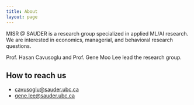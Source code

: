 ```yaml
---
title: About
layout: page
---
```

<!--
![Profile Image]({{ site.url }}/{{ site.picture }})
-->

<p>MISR @ SAUDER is a research group specialized in applied ML/AI research. We are interested in economics, managerial, and behavioral research questions.</p>

<p>Prof. Hasan Cavusoglu and Prof. Gene Moo Lee lead the research group. </p>

<h2>How to reach us</h2>

<ul class="contact">
	<li><a href="mailto:cavusoglu@sauder.ubc.ca">cavusoglu@sauder.ubc.ca</a></li>
	<li><a href="mailto:gene.lee@sauder.ubc.ca">gene.lee@sauder.ubc.ca</a></li>
	
</ul>

